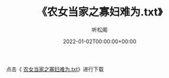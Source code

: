 ﻿---
title:  《农女当家之寡妇难为.txt》
date:   2022-01-02T00:00:00+00:00
author: 听松阁
layout: post
permalink: /农女当家之寡妇难为/
categories: 小说
tags: [小说]
---

点击《 [农女当家之寡妇难为.txt](http://img.660000.xyz/bookstukust/book/bntxt/10/农女当家之寡妇难为.txt)》进行下载